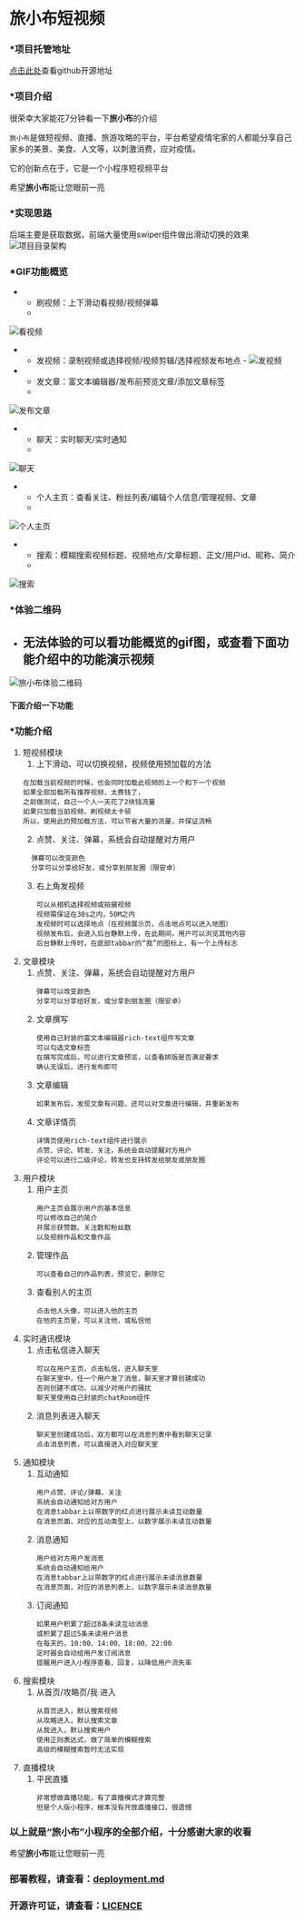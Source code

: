 # 旅小布短视频

### *项目托管地址
   [点击此处](https://github.com/Vawter-001/lvxiaobu)查看github开源地址

### *项目介绍

   很荣幸大家能花7分钟看一下**旅小布**的介绍
   
   `旅小布`是做短视频、直播、旅游攻略的平台，平台希望疫情宅家的人都能分享自己家乡的美景、美食、人文等，以刺激消费，应对疫情。
   
   它的创新点在于，它是一个小程序短视频平台
   
   希望**旅小布**能让您眼前一亮

### *实现思路
   后端主要是获取数据，前端大量使用swiper组件做出滑动切换的效果
   ![项目目录架构](https://7261-radar-001-1301012637.tcb.qcloud.la/%E5%AE%9E%E7%8E%B0%E6%80%9D%E8%B7%AF.png)


### *GIF功能概览
   - - 刷视频：上下滑动看视频/视频弹幕
	 - 
   ![看视频](https://7261-radar-001-1301012637.tcb.qcloud.la/%E5%88%B7%E8%A7%86%E9%A2%91.gif)
	 
   -  - 发视频：录制视频或选择视频/视频剪辑/选择视频发布地点
	 - 
   ![发视频](https://7261-radar-001-1301012637.tcb.qcloud.la/%E5%8F%91%E8%A7%86%E9%A2%91.gif)
	 
   - - 发文章：富文本编辑器/发布前预览文章/添加文章标签
	 - 
   ![发布文章](https://7261-radar-001-1301012637.tcb.qcloud.la/%E5%8F%91%E6%96%87%E7%AB%A0.gif)
	 
   - - 聊天：实时聊天/实时通知
	 - 
   ![聊天](https://7261-radar-001-1301012637.tcb.qcloud.la/%E8%81%8A%E5%A4%A9.gif)
	 
   - - 个人主页：查看关注、粉丝列表/编辑个人信息/管理视频、文章
	 - 
   ![个人主页](https://7261-radar-001-1301012637.tcb.qcloud.la/%E4%B8%AA%E4%BA%BA%E4%B8%BB%E9%A1%B5.gif)
	 
   - - 搜索：模糊搜索视频标题、视频地点/文章标题、正文/用户id、昵称、简介
	 - 
   ![搜索](https://7261-radar-001-1301012637.tcb.qcloud.la/%E6%90%9C%E7%B4%A2.gif)
	 
### *体验二维码
   - 无法体验的可以看功能概览的gif图，或查看下面功能介绍中的功能演示视频
	 - 
   ![旅小布体验二维码](https://7261-radar-001-1301012637.tcb.qcloud.la/%E4%BD%93%E9%AA%8C%E7%89%88.png)

#### 下面介绍一下功能

### *功能介绍

   1. 短视频模块
      1. 上下滑动、可以切换视频，视频使用预加载的方法
	   ```
	   在加载当前视频的时候，也会同时加载此视频的上一个和下一个视频
	   如果全部加载所有推荐视频，太费钱了，
	   之前做测试，自己一个人一天花了2块钱流量
	   如果只加载当前视频，刷视频太卡顿
	   所以，使用此的预加载方法，可以节省大量的流量，并保证流畅
	   ```
      2. 点赞、关注、弹幕，系统会自动提醒对方用户
	   ```
		 弹幕可以改变颜色
		 分享可以分享给好友，或分享到朋友圈（限安卓）
		 ```
	  3. 右上角发视频
         ```
		 可以从相机选择视频或拍摄视频
		 视频需保证在30s之内，50M之内
		 发视频时可以选择地点（在视频展示页，点击地点可以进入地图）
		 视频发布后，会进入后台静默上传，在此期间，用户可以浏览其他内容
		 后台静默上传时，在底部tabbar的“我”的图标上，有一个上传标志
         ```
   2. 文章模块
      1. 点赞、关注、弹幕，系统会自动提醒对方用户
	     ```
		 弹幕可以改变颜色
		 分享可以分享给好友，或分享到朋友圈（限安卓）
		 ```
	  2. 文章撰写
	     ```
		 使用自己封装的富文本编辑器rich-text组件写文章
		 可以勾选文章标签
		 在撰写完成后，可以进行文章预览，以查看排版是否满足要求
		 确认无误后，进行发布即可
		 ```
	  3. 文章编辑
	     ```
		 如果发布后，发现文章有问题，还可以对文章进行编辑，并重新发布
	     ```
	  4. 文章详情页
	     ```
		 详情页使用rich-text组件进行展示
		 点赞、评论、转发、关注，系统会自动提醒对方用户
		 评论可以进行二级评论，转发也支持转发给朋友或朋友圈
	     ```
   3. 用户模块
      1. 用户主页
	     ```
		 用户主页会展示用户的基本信息
		 可以修改自己的简介
		 并展示获赞数、关注数和粉丝数
		 以及视频作品和文章作品
	     ```
	  2. 管理作品
	     ```
		 可以查看自己的作品列表，预览它，删除它
	     ```
	  3. 查看别人的主页
	     ```
		 点击他人头像，可以进入他的主页
		 在他的主页里，可以关注他，或私信他
	     ```
   4. 实时通讯模块
      1. 点击私信进入聊天
	     ```
		 可以在用户主页，点击私信，进入聊天室
		 在聊天室中，任一个用户发了消息，聊天室才算创建成功
		 否则创建不成功，以减少对用户的骚扰
		 聊天室使用自己封装的chatRoom组件
	     ```
	  2. 消息列表进入聊天
	     ```
		 聊天室创建成功后，双方都可以在消息列表中看到聊天记录
		 点击消息列表，可以直接进入对应聊天室
	     ```
   5. 通知模块
      1. 互动通知
	     ```
		 用户点赞、评论/弹幕、关注
		 系统会自动通知给对方用户
		 在消息tabbar上以带数字的红点进行展示未读互动数量
		 在消息页面，对应的互动类型上，以数字展示未读互动数量
	     ```
	  2. 消息通知
	     ```
		 用户给对方用户发消息
		 系统会自动通知给用户
		 在消息tabbar上以带数字的红点进行展示未读消息数量
		 在消息页面，对应的消息列表上，以数字展示未读消息数量
	     ```
	  3. 订阅通知
	     ```
		 如果用户积累了超过8条未读互动消息
		 或积累了超过5条未读用户消息
		 在每天的，10:00、14:00、18:00、22:00
		 定时器会自动给用户发订阅消息
		 提醒用户进入小程序查看、回复，以降低用户流失率
	     ```
   6. 搜索模块
      1. 从首页/攻略页/我 进入
	     ```
		 从首页进入，默认搜索视频
		 从攻略进入，默认搜索文章
		 从我进入，默认搜索用户
		 使用正则表达式，做了简单的模糊搜索
		 高级的模糊搜索暂时无法实现
	     ```
   7. 直播模块
      1. 平民直播
	     ```
		 非常想做直播功能，有了直播模式才算完整
		 但是个人版小程序，根本没有开放直播接口，很遗憾
	     ```

### 以上就是“旅小布”小程序的全部介绍，十分感谢大家的收看

希望**旅小布**能让您眼前一亮

### 部署教程，请查看：[deployment.md](https://github.com/Vawter-001/lvxiaobu/blob/master/deployment.md)

### 开源许可证，请查看：[LICENCE](https://github.com/Vawter-001/lvxiaobu/blob/master/LICENCE)
